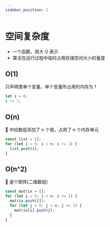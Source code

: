 ```yaml
---
sidebar_position: 2
---
```


# 空间复杂度

- 一个函数，用大 O 表示
- 算法在运行过程中临时占用存储空间大小的量度

## O(1)

只声明里单个变量，单个变量所占用的内存为 1

```js
let i = 0;
i += 1;
```

## O(n)

🌰 中给数组添加了 n 个值，占用了 n 个内存单元

```js
const list = [];
for (let i = 0; i < n; i += 1) {
  list.push(i);
}
```

## O(n^2)

🌰 是个矩阵(二维数组)

```js
const matrix = [];
for (let i = 0; i < n; i += 1) {
  matrix.push([]);
  for (let j = 0; j < n; j += 1) {
    matrix[i].push(j);
  }
}
```
